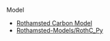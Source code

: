 
Model
- [Rothamsted Carbon Model](https://www.rothamsted.ac.uk/rothamsted-carbon-model-rothc)
- [Rothamsted-Models/RothC_Py](https://github.com/Rothamsted-Models/RothC_Py)
